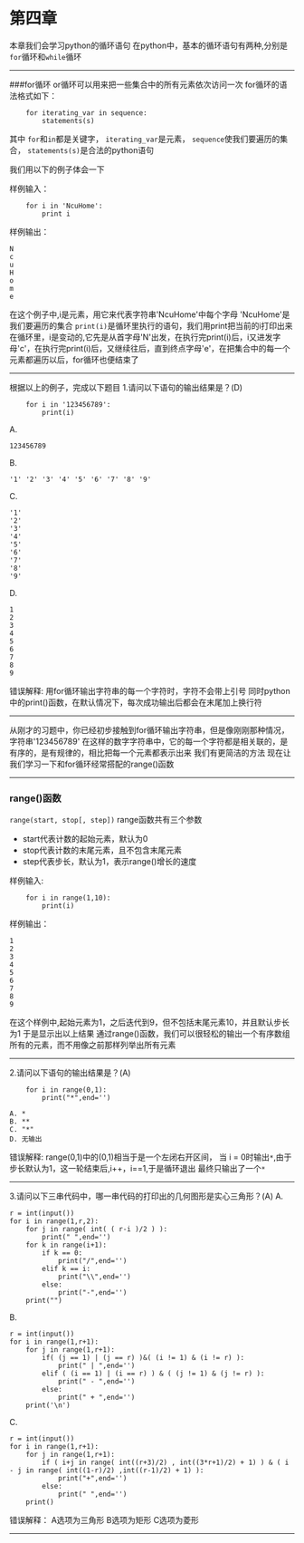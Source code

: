 # 第四章

本章我们会学习python的循环语句
在python中，基本的循环语句有两种,分别是`for`循环和`while`循环
___
###for循环
or循环可以用来把一些集合中的所有元素依次访问一次
for循环的语法格式如下：
```
	for iterating_var in sequence:
  		statements(s)
```
其中 `for`和`in`都是关键字，
`iterating_var`是元素，
`sequence`使我们要遍历的集合，
`statements(s)`是合法的python语句

我们用以下的例子体会一下

样例输入：

		for i in 'NcuHome':
			print i
			
样例输出：
```
N
c
u
H
o
m
e
```
在这个例子中,i是元素，用它来代表字符串'NcuHome'中每个字母
'NcuHome'是我们要遍历的集合
`print(i)`是循环里执行的语句，我们用print把当前的i打印出来
在循环里，i是变动的,它先是从首字母'N'出发，在执行完print(i)后，i又进发字母'c'，在执行完print(i)后，又继续往后，直到终点字母'e'，在把集合中的每一个元素都遍历以后，for循环也便结束了
___
根据以上的例子，完成以下题目
1.请问以下语句的输出结果是？(D)
```
	for i in '123456789':
		print(i)
```

A.
```
123456789
```
B.
```
'1' '2' '3' '4' '5' '6' '7' '8' '9'
```
C.
```
'1'
'2'
'3'
'4'
'5'
'6'
'7'
'8'
'9'
```
D.
```
1
2
3
4
5
6
7
8
9
```
错误解释:
用for循环输出字符串的每一个字符时，字符不会带上引号
同时python中的print()函数，在默认情况下，每次成功输出后都会在末尾加上换行符
___
从刚才的习题中，你已经初步接触到for循环输出字符串，但是像刚刚那种情况，字符串'123456789'
在这样的数字字符串中，它的每一个字符都是相关联的，是有序的，是有规律的，相比把每一个元素都表示出来
我们有更简洁的方法
现在让我们学习一下和for循环经常搭配的range()函数
___
### range()函数
`range(start, stop[, step])`
range函数共有三个参数
+ start代表计数的起始元素，默认为0
+ stop代表计数的末尾元素，且不包含末尾元素
+ step代表步长，默认为1，表示range()增长的速度

样例输入:

		for i in range(1,10):
			print(i)
			
样例输出：
```
1
2
3
4
5
6
7
8
9
```
在这个样例中,起始元素为1，之后迭代到9，但不包括末尾元素10，并且默认步长为1
于是显示出以上结果
通过range()函数，我们可以很轻松的输出一个有序数组所有的元素，而不用像之前那样列举出所有元素
___
2.请问以下语句的输出结果是？(A)
```
	for i in range(0,1):
		print("*",end='')
```
```
A. *
B. **
C. "*"
D. 无输出
```
错误解释:
range(0,1)中的(0,1)相当于是一个左闭右开区间，
当 i = 0时输出`*`,由于步长默认为1，这一轮结束后,i++，i==1,于是循环退出
最终只输出了一个`*`
___
3.请问以下三串代码中，哪一串代码的打印出的几何图形是实心三角形？(A)
A.
```
r = int(input())
for i in range(1,r,2):
    for j in range( int( ( r-i )/2 ) ):
        print(" ",end='')
    for k in range(i+1):
        if k == 0:
            print("/",end='')
        elif k == i:
            print("\\",end='')
        else:
            print("-",end='')
    print("")
```
B.
```
r = int(input())
for i in range(1,r+1):
    for j in range(1,r+1):
        if( (j == 1) | (j == r) )&( (i != 1) & (i != r) ):
            print(" | ",end='')
        elif ( (i == 1) | (i == r) ) & ( (j != 1) & (j != r) ):
            print(" - ",end='')
        else:
            print(" + ",end='')
    print('\n')
```
C.
```
r = int(input())
for i in range(1,r+1):
    for j in range(1,r+1):
        if ( i+j in range( int((r+3)/2) , int((3*r+1)/2) + 1) ) & ( i - j in range( int((1-r)/2) ,int((r-1)/2) + 1) ):
            print("+",end='')
        else:
            print(" ",end='')
    print()
```
错误解释：
A选项为三角形
B选项为矩形
C选项为菱形
___
